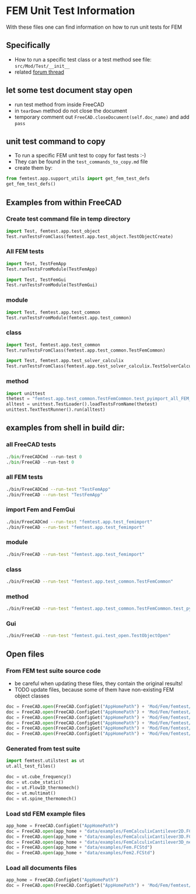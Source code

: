 # FEM Unit Test Information

With these files one can find information on how to run unit tests for FEM

## Specifically 

- How to run a specific test class or a test method see file: `src/Mod/Test/__init__`
- related [forum thread](https://forum.freecadweb.org/viewtopic.php?f=10&t=22190#p175546)

## let some test document stay open

- run test method from inside FreeCAD
- in `tearDown` method do not close the document
- temporary comment out `FreeCAD.closeDocument(self.doc_name)` and add `pass`


## unit test command to copy

- To run a specific FEM unit test to copy for fast tests :-)
- They can be found in the `test_commands_to_copy.md` file
- create them by:

```python
from femtest.app.support_utils import get_fem_test_defs
get_fem_test_defs()

```

## Examples from within FreeCAD

### Create test command file in temp directory

```python
import Test, femtest.app.test_object
Test.runTestsFromClass(femtest.app.test_object.TestObjectCreate)

```

### All FEM tests

```python
import Test, TestFemApp
Test.runTestsFromModule(TestFemApp)

import Test, TestFemGui
Test.runTestsFromModule(TestFemGui)

```

### module

```python
import Test, femtest.app.test_common
Test.runTestsFromModule(femtest.app.test_common)

```

### class

```python
import Test, femtest.app.test_common
Test.runTestsFromClass(femtest.app.test_common.TestFemCommon)

```
```python
import Test, femtest.app.test_solver_calculix
Test.runTestsFromClass(femtest.app.test_solver_calculix.TestSolverCalculix)

```

### method

```python
import unittest
thetest = "femtest.app.test_common.TestFemCommon.test_pyimport_all_FEM_modules"
alltest = unittest.TestLoader().loadTestsFromName(thetest)
unittest.TextTestRunner().run(alltest)

```

## examples from shell in build dir:
### all FreeCAD tests
```python
./bin/FreeCADCmd --run-test 0
./bin/FreeCAD --run-test 0
```

### all FEM tests
```bash
./bin/FreeCADCmd --run-test "TestFemApp"
./bin/FreeCAD --run-test "TestFemApp"
```

### import Fem and FemGui

```bash
./bin/FreeCADCmd --run-test "femtest.app.test_femimport"
./bin/FreeCAD --run-test "femtest.app.test_femimport"
```

### module

```bash
./bin/FreeCAD --run-test "femtest.app.test_femimport"
```

### class

```bash
./bin/FreeCAD --run-test "femtest.app.test_common.TestFemCommon"
```

### method

```bash
./bin/FreeCAD --run-test "femtest.app.test_common.TestFemCommon.test_pyimport_all_FEM_modules"
```

### Gui

```bash
./bin/FreeCAD --run-test "femtest.gui.test_open.TestObjectOpen"
```


## Open files 

### From FEM test suite source code

- be careful when updating these files, they contain the original results!
- TODO update files, because some of them have non-existing FEM object classes

```python
doc = FreeCAD.open(FreeCAD.ConfigGet("AppHomePath") + 'Mod/Fem/femtest/data/ccx/cube.FCStd')
doc = FreeCAD.open(FreeCAD.ConfigGet("AppHomePath") + 'Mod/Fem/femtest/data/ccx/cube_frequency.FCStd')
doc = FreeCAD.open(FreeCAD.ConfigGet("AppHomePath") + 'Mod/Fem/femtest/data/ccx/cube_static.FCStd')
doc = FreeCAD.open(FreeCAD.ConfigGet("AppHomePath") + 'Mod/Fem/femtest/data/ccx/Flow1D_thermomech.FCStd')
doc = FreeCAD.open(FreeCAD.ConfigGet("AppHomePath") + 'Mod/Fem/femtest/data/ccx/multimat.FCStd')
doc = FreeCAD.open(FreeCAD.ConfigGet("AppHomePath") + 'Mod/Fem/femtest/data/ccx/spine_thermomech.FCStd')
```


### Generated from test suite

```python
import femtest.utilstest as ut
ut.all_test_files()

doc = ut.cube_frequency()
doc = ut.cube_static()
doc = ut.Flow1D_thermomech()
doc = ut.multimat()
doc = ut.spine_thermomech()
```

### Load std FEM example files

```python
app_home = FreeCAD.ConfigGet("AppHomePath")
doc = FreeCAD.open(app_home + "data/examples/FemCalculixCantilever2D.FCStd")
doc = FreeCAD.open(app_home + "data/examples/FemCalculixCantilever3D.FCStd")
doc = FreeCAD.open(app_home + "data/examples/FemCalculixCantilever3D_newSolver.FCStd")
doc = FreeCAD.open(app_home + "data/examples/Fem.FCStd")
doc = FreeCAD.open(app_home + "data/examples/Fem2.FCStd")
```

### Load all documents files

```python
app_home = FreeCAD.ConfigGet("AppHomePath")
doc = FreeCAD.open(FreeCAD.ConfigGet("AppHomePath") + 'Mod/Fem/femtest/data/open/all_objects_de9b3fb438.FCStd')
```

